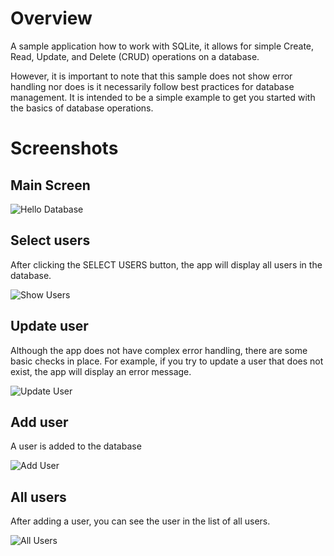 # Overview

A sample application how to work with SQLite, it allows for simple 
Create, Read, Update, and Delete (CRUD) operations on a database. 

However, it is important to note that this sample does not show error handling nor does is it 
necessarily follow best practices for database management. It is intended to be a simple
example to get you started with the basics of database operations.

# Screenshots

## Main Screen
![Hello Database](../../images/hello_database/main.png)

## Select users
After clicking the SELECT USERS button, the app will display all users in the database.

![Show Users](../../images/hello_database/user_list.png)

## Update user
Although the app does not have complex error handling, there are some basic checks in place.
For example, if you try to update a user that does not exist, the app will display an error message.

![Update User](../../images/hello_database/update_user_error.png)

## Add user
A user is added to the database

![Add User](../../images/hello_database/add_user.png)

## All users
After adding a user, you can see the user in the list of all users.

![All Users](../../images/hello_database/all_users.png)
